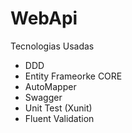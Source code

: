 # WebApi
Tecnologias Usadas

 - DDD
 - Entity Frameorke CORE
 - AutoMapper
 - Swagger
 - Unit Test (Xunit)
 - Fluent Validation

